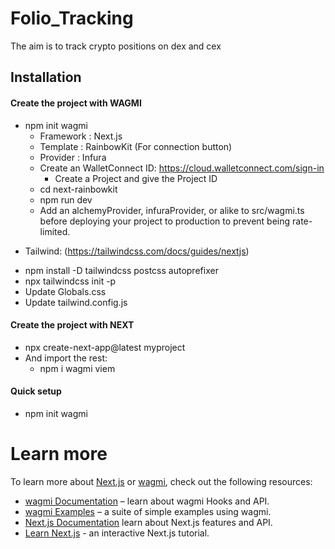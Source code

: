 # Folio_Tracking

The aim is to track crypto positions on dex and cex

## Installation

#### Create the project with WAGMI
- npm init wagmi
  - Framework : Next.js
  - Template : RainbowKit (For connection button)
  - Provider : Infura
  - Create an WalletConnect ID: https://cloud.walletconnect.com/sign-in
    - Create a Project and give the Project ID
  - cd next-rainbowkit
  - npm run dev
  - Add an alchemyProvider, infuraProvider, or alike to src/wagmi.ts before deploying your project to production to 
    prevent being rate-limited.
+ Tailwind: (https://tailwindcss.com/docs/guides/nextjs)
 - npm install -D tailwindcss postcss autoprefixer
 - npx tailwindcss init -p
 - Update Globals.css
 - Update tailwind.config.js 

#### Create the project with NEXT
- npx create-next-app@latest myproject
- And import the rest:
    - npm i wagmi viem

#### Quick setup
- npm init wagmi

# Learn more

To learn more about [Next.js](https://nextjs.org) or [wagmi](https://wagmi.sh), check out the following resources:

- [wagmi Documentation](https://wagmi.sh) – learn about wagmi Hooks and API.
- [wagmi Examples](https://wagmi.sh/examples/connect-wallet) – a suite of simple examples using wagmi.
- [Next.js Documentation](https://nextjs.org/docs) learn about Next.js features and API.
- [Learn Next.js](https://nextjs.org/learn) - an interactive Next.js tutorial.
